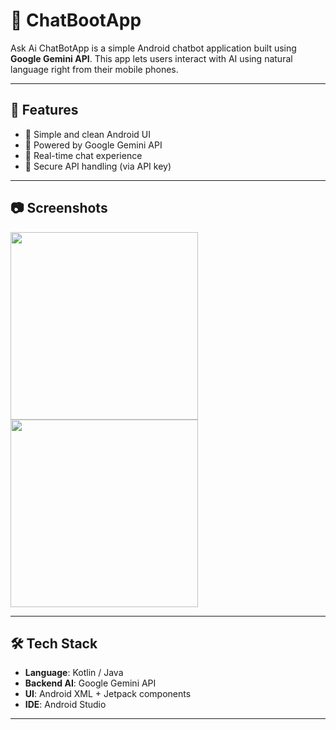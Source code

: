 # 🤖 ChatBootApp

Ask Ai ChatBotApp is a simple Android chatbot application built using **Google Gemini API**. 
This app lets users interact with AI using natural language right from their mobile phones.

---

## 🚀 Features

- 📲 Simple and clean Android UI  
- 🧠 Powered by Google Gemini API  
- 📡 Real-time chat experience  
- 🔐 Secure API handling (via API key)

---

## 📷 Screenshots

<!-- Add your app screenshots in the `assets/` folder and update paths accordingly -->

<img src="assets/screenshot1.png" width="300" />
<img src="assets/screenshot2.png" width="300" />

---

## 🛠️ Tech Stack

- **Language**: Kotlin / Java  
- **Backend AI**: Google Gemini API  
- **UI**: Android XML + Jetpack components
- **IDE**: Android Studio

---


